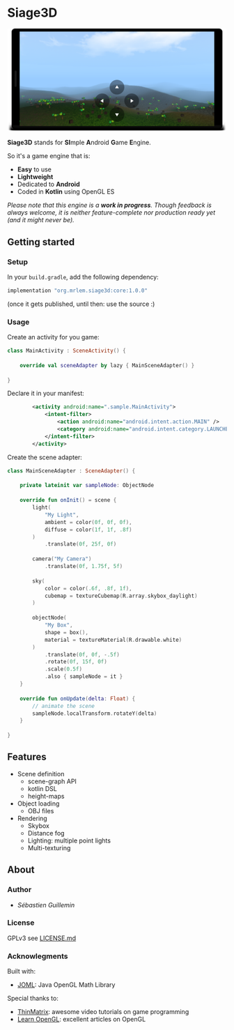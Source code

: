 # Siage3D

![Screenshot](doc/screenshot.png)

**Siage3D** stands for **SI**mple **A**ndroid **G**ame **E**ngine.

So it's a game engine that is:

* **Easy** to use
* **Lightweight**
* Dedicated to **Android**
* Coded in **Kotlin** using OpenGL ES

_Please note that this engine is a **work in progress**. Though feedback is always welcome, it is neither feature-complete nor production ready yet (and it might never be)._

## Getting started

### Setup

In your `build.gradle`, add the following dependency:

```groovy
implementation "org.mrlem.siage3d:core:1.0.0"
```

(once it gets published, until then: use the source :)

### Usage

Create an activity for you game:

```Kotlin
class MainActivity : SceneActivity() {

    override val sceneAdapter by lazy { MainSceneAdapter() }

}
```

Declare it in your manifest:

```xml
        <activity android:name=".sample.MainActivity">
            <intent-filter>
                <action android:name="android.intent.action.MAIN" />
                <category android:name="android.intent.category.LAUNCHER" />
            </intent-filter>
        </activity>
```

Create the scene adapter:

```kotlin
class MainSceneAdapter : SceneAdapter() {

    private lateinit var sampleNode: ObjectNode

    override fun onInit() = scene {
        light(
            "My Light",
            ambient = color(0f, 0f, 0f),
            diffuse = color(1f, 1f, .8f)
        )
            .translate(0f, 25f, 0f)

        camera("My Camera")
            .translate(0f, 1.75f, 5f)

        sky(
            color = color(.6f, .8f, 1f),
            cubemap = textureCubemap(R.array.skybox_daylight)
        )

        objectNode(
            "My Box",
            shape = box(),
            material = textureMaterial(R.drawable.white)
        )
            .translate(0f, 0f, -.5f)
            .rotate(0f, 15f, 0f)
            .scale(0.5f)
            .also { sampleNode = it }
    }

    override fun onUpdate(delta: Float) {
        // animate the scene
        sampleNode.localTransform.rotateY(delta)
    }

}
```

## Features

* Scene definition
  - scene-graph API
  - kotlin DSL
  - height-maps
* Object loading
  - OBJ files
* Rendering
  - Skybox
  - Distance fog
  - Lighting: multiple point lights
  - Multi-texturing

## About

### Author

* *Sébastien Guillemin*

### License

GPLv3 see [LICENSE.md](LICENSE.md)

### Acknowlegments

Built with:

* [JOML](https://github.com/JOML-CI/JOML): Java OpenGL Math Library

Special thanks to:

* [ThinMatrix](https://www.youtube.com/user/ThinMatrix): awesome video tutorials on game programming
* [Learn OpenGL](https://learnopengl.com): excellent articles on OpenGL
